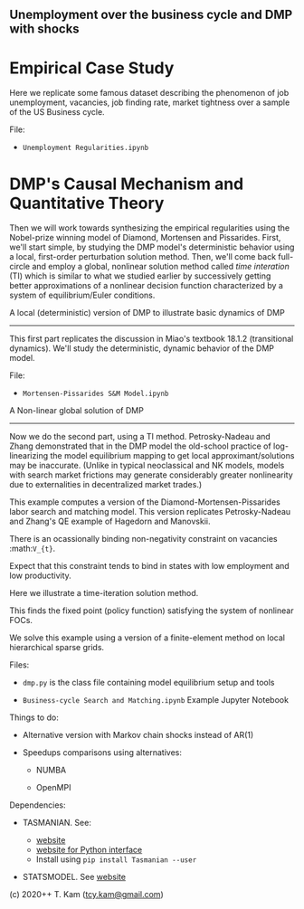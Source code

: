 Unemployment over the business cycle and DMP with shocks
---------------------------------------------------------

Empirical Case Study
====================
Here we replicate some famous dataset describing the phenomenon of job unemployment, vacancies, job finding rate, market tightness over a sample of the US Business cycle.

File: 

* ``Unemployment Regularities.ipynb``



DMP's Causal Mechanism and Quantitative Theory
==============================================

Then we will work towards synthesizing the empirical regularities using the Nobel-prize winning model of Diamond, Mortensen and Pissarides. First, we'll start simple, by studying the DMP model's deterministic behavior using a local, first-order perturbation solution method. Then, we'll come back full-circle and employ a global, nonlinear solution method called *time interation* (TI) which is similar to what we studied earlier by successively getting better approximations of a nonlinear decision function characterized by a system of equilibrium/Euler conditions.

A local (deterministic) version of DMP to illustrate basic dynamics of DMP
***************************************************************************

This first part replicates the discussion in Miao's textbook 18.1.2 (transitional dynamics). We'll study the deterministic, dynamic behavior of the DMP model.

File: 

* `Mortensen-Pissarides S&M Model.ipynb`

A Non-linear global solution of DMP
**************************************************************************

Now we do the second part, using a TI method. Petrosky-Nadeau and Zhang demonstrated that in the DMP model the old-school practice of log-linearizing the model equilibrium mapping to get local approximant/solutions may be inaccurate. (Unlike in typical neoclassical and NK models, models with search market frictions may generate considerably greater nonlinearity due to externalities in decentralized market trades.)

This example computes a version of the Diamond-Mortensen-Pissarides labor search and matching model.
This version replicates Petrosky-Nadeau and Zhang's QE example of Hagedorn and Manovskii.

There is an ocassionally binding non-negativity constraint on vacancies :math:`V_{t}`.

Expect that this constraint tends to bind in states with low employment and low productivity.

Here we illustrate a time-iteration solution method.

This finds the fixed point (policy function) satisfying the system of nonlinear FOCs.

We solve this example using a version of a finite-element method on local hierarchical sparse grids.

Files:

* ``dmp.py`` is the class file containing model equilibrium setup and tools

* ``Business-cycle Search and Matching.ipynb`` Example Jupyter Notebook

Things to do:

* Alternative version with Markov chain shocks instead of AR(1)

* Speedups comparisons using alternatives:

	* NUMBA
	
	* OpenMPI

Dependencies:

* TASMANIAN. See:

	* [website](https://tasmanian.ornl.gov/) 
	* [website for Python interface](https://pypi.org/project/Tasmanian/)
	* Install using ``pip install Tasmanian --user``

* STATSMODEL. See [website](https://www.statsmodels.org/)

(c) 2020++ T. Kam (tcy.kam@gmail.com)
